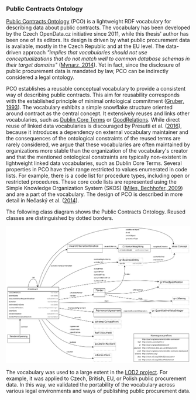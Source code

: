 ### Public Contracts Ontology

[Public Contracts Ontology](https://github.com/opendatacz/public-contracts-ontology) (PCO) is a lightweight RDF vocabulary for describing data about public contracts.
The vocabulary has been developed by the Czech OpenData.cz initiative since 2011, while this thesis' author has been one of its editors.
Its design is driven by what public procurement data is available, mostly in the Czech Republic and at the EU level. 
The data-driven approach *"implies that vocabularies should not use conceptualizations that do not match well to common database schemas in their target domains"* ([Mynarz, 2014](#Mynarz2014a)).
Yet in fact, since the disclosure of public procurement data is mandated by law, PCO can be indirectly considered a legal ontology.

PCO establishes a reusable conceptual vocabulary to provide a consistent way of describing public contracts.
This aim for reusability corresponds with the established principle of minimal ontological commitment ([Gruber, 1993](#Gruber1993)).
The vocabulary exhibits a simple snowflake structure oriented around contract as the central concept.
It extensively reuses and links other vocabularies, such as [Dublin Core Terms](http://dublincore.org/documents/dcmi-terms) or [GoodRelations](http://www.heppnetz.de/ontologies/goodrelations/v1.html).
While direct reuse of linked data vocabularies is discouraged by Presutti et al. ([2016](#Presutti2016)), because it introduces a dependency on external vocabulary maintainer and the consequences of the ontological constraints of the reused terms are rarely considered, we argue that these vocabularies are often maintained by organizations more stable than the organization of the vocabulary's creator and that the mentioned ontological constraints are typically non-existent in lightweight linked data vocabularies, such as Dublin Core Terms.
Several properties in PCO have their range restricted to values enumerated in code lists.
For example, there is a code list for procedure types, including open or restricted procedures.
These core code lists are represented using the Simple Knowledge Organization System (SKOS) ([Miles, Bechhofer, 2009](#Miles2009)) and are a part of the vocabulary.
The design of PCO is described in more detail in Nečaský et al. ([2014](#Necasky2014)).

The following class diagram shows the Public Contracts Ontology.
Reused classes are distinguished by dotted borders.

![Public Contracts Ontology](img/pco.png)

The vocabulary was used to a large extent in the [LOD2 project](http://aksw.org/Projects/LOD2.html).
For example, it was applied to Czech, British, EU, or Polish public procurement data.
In this way, we validated the portability of the vocabulary across various legal environments and ways of publishing public procurement data.

<!-- 
# Out-takes:

*Anti-SEO* coined by Jiří Skuhrovec: <http://blog.aktualne.cz/blogy/jiri-skuhrovec.php?itemid=13827>

Reasoning with data was its explicit non-goal.
As a result, the vocabulary does not feature sufficient ontological constructs to allow reasoning.
*"The prime aim of vocabulary is communication instead of representation"* ([Mynarz, 2014](#Mynarz2014a)).
While PCO strives for conceptual parsimony, this feature is missing in some source data models that needlessly replicate isomorphic data structures.
For example, the Czech public procurement register numbers XML elements for award criteria (as `Kriterium1`, `Kriterium2` etc.) instead of using one element connected with a relation of higher arity.
-->
